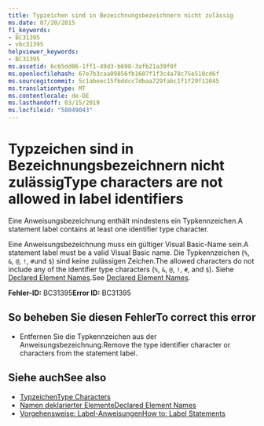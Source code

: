 ```yaml
---
title: Typzeichen sind in Bezeichnungsbezeichnern nicht zulässig
ms.date: 07/20/2015
f1_keywords:
- BC31395
- vbc31395
helpviewer_keywords:
- BC31395
ms.assetid: 6c65dd06-1ff1-49d3-b698-3afb21a39f0f
ms.openlocfilehash: 67e7b3caa09856fb1607f1f3c4a78c75e510cd6f
ms.sourcegitcommit: 5c1abeec15fbddcc7dbaa729fabc1f1f29f12045
ms.translationtype: MT
ms.contentlocale: de-DE
ms.lasthandoff: 03/15/2019
ms.locfileid: "58049043"
---
```

# <a name="type-characters-are-not-allowed-in-label-identifiers"></a><span data-ttu-id="5dbfa-102">Typzeichen sind in Bezeichnungsbezeichnern nicht zulässig</span><span class="sxs-lookup"><span data-stu-id="5dbfa-102">Type characters are not allowed in label identifiers</span></span>
<span data-ttu-id="5dbfa-103">Eine Anweisungsbezeichnung enthält mindestens ein Typkennzeichen.</span><span class="sxs-lookup"><span data-stu-id="5dbfa-103">A statement label contains at least one identifier type character.</span></span>  
  
 <span data-ttu-id="5dbfa-104">Eine Anweisungsbezeichnung muss ein gültiger Visual Basic-Name sein.</span><span class="sxs-lookup"><span data-stu-id="5dbfa-104">A statement label must be a valid Visual Basic name.</span></span> <span data-ttu-id="5dbfa-105">Die Typkennzeichen (`%`, `&`, `@`, `!`, `#`und `$`) sind keine zulässigen Zeichen.</span><span class="sxs-lookup"><span data-stu-id="5dbfa-105">The allowed characters do not include any of the identifier type characters (`%`, `&`, `@`, `!`, `#`, and `$`).</span></span> <span data-ttu-id="5dbfa-106">Siehe [Declared Element Names](../../visual-basic/programming-guide/language-features/declared-elements/declared-element-names.md).</span><span class="sxs-lookup"><span data-stu-id="5dbfa-106">See [Declared Element Names](../../visual-basic/programming-guide/language-features/declared-elements/declared-element-names.md).</span></span>  
  
 <span data-ttu-id="5dbfa-107">**Fehler-ID:** BC31395</span><span class="sxs-lookup"><span data-stu-id="5dbfa-107">**Error ID:** BC31395</span></span>  
  
## <a name="to-correct-this-error"></a><span data-ttu-id="5dbfa-108">So beheben Sie diesen Fehler</span><span class="sxs-lookup"><span data-stu-id="5dbfa-108">To correct this error</span></span>  
  
-   <span data-ttu-id="5dbfa-109">Entfernen Sie die Typkennzeichen aus der Anweisungsbezeichnung.</span><span class="sxs-lookup"><span data-stu-id="5dbfa-109">Remove the type identifier character or characters from the statement label.</span></span>  
  
## <a name="see-also"></a><span data-ttu-id="5dbfa-110">Siehe auch</span><span class="sxs-lookup"><span data-stu-id="5dbfa-110">See also</span></span>

- [<span data-ttu-id="5dbfa-111">Typzeichen</span><span class="sxs-lookup"><span data-stu-id="5dbfa-111">Type Characters</span></span>](../../visual-basic/programming-guide/language-features/data-types/type-characters.md)
- [<span data-ttu-id="5dbfa-112">Namen deklarierter Elemente</span><span class="sxs-lookup"><span data-stu-id="5dbfa-112">Declared Element Names</span></span>](../../visual-basic/programming-guide/language-features/declared-elements/declared-element-names.md)
- [<span data-ttu-id="5dbfa-113">Vorgehensweise: Label-Anweisungen</span><span class="sxs-lookup"><span data-stu-id="5dbfa-113">How to: Label Statements</span></span>](../../visual-basic/programming-guide/program-structure/how-to-label-statements.md)
